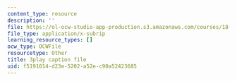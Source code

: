 ```yaml
---
content_type: resource
description: ''
file: https://ol-ocw-studio-app-production.s3.amazonaws.com/courses/18-06sc-linear-algebra-fall-2011/f5191014d23e5202a52ec90a52423685_0MtwqhIwdrI.vtt
file_type: application/x-subrip
learning_resource_types: []
ocw_type: OCWFile
resourcetype: Other
title: 3play caption file
uid: f5191014-d23e-5202-a52e-c90a52423685
---
```

